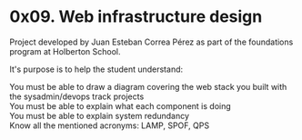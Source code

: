 # 0x09. Web infrastructure design

Project developed by Juan Esteban Correa Pérez as part of the foundations program at Holberton School.

It's purpose is to help the student understand:

You must be able to draw a diagram covering the web stack you built with the sysadmin/devops track projects<br />
You must be able to explain what each component is doing<br />
You must be able to explain system redundancy<br />
Know all the mentioned acronyms: LAMP, SPOF, QPS<br />
